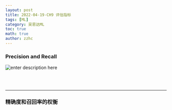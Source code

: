 ```yaml
---
layout: post
title: 2022-04-19-CH9 评估指标
tags: [ML]
category: 吴恩达ML
toc: true
math: true
author: zzhc
---
```


### Precision and Recall

![enter description here](http://img.zzhc321.xyz/blog/1650379708494.png)

<br>
<br>

***


### 精确度和召回率的权衡